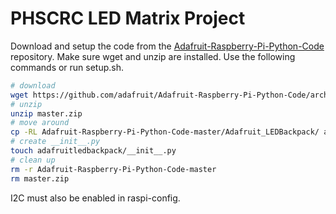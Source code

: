 # PHSCRC LED Matrix Project
Download and setup the code from the [Adafruit-Raspberry-Pi-Python-Code](https://github.com/adafruit/Adafruit-Raspberry-Pi-Python-Code/) repository. Make sure wget and unzip are installed. Use the following commands or run setup.sh.
```bash
# download
wget https://github.com/adafruit/Adafruit-Raspberry-Pi-Python-Code/archive/master.zip
# unzip
unzip master.zip
# move around
cp -RL Adafruit-Raspberry-Pi-Python-Code-master/Adafruit_LEDBackpack/ adafruitledbackpack
# create __init__.py
touch adafruitledbackpack/__init__.py
# clean up
rm -r Adafruit-Raspberry-Pi-Python-Code-master
rm master.zip
```
I2C must also be enabled in raspi-config.
